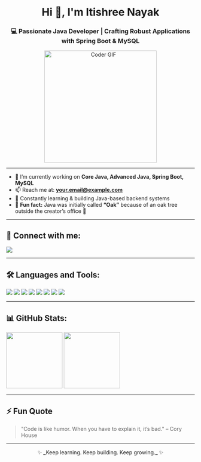 <h1 align="center">Hi 👋, I'm Itishree Nayak</h1>
<h3 align="center">💻 Passionate Java Developer | Crafting Robust Applications with Spring Boot & MySQL</h3>

<p align="center">
  <img src="https://media.giphy.com/media/LMt9638dO8dftAjtco/giphy.gif" width="300" alt="Coder GIF"/>
</p>

---

- 🌱 I’m currently working on **Core Java, Advanced Java, Spring Boot, MySQL**
- 📫 Reach me at: **your.email@example.com**
- 🧠 Constantly learning & building Java-based backend systems
- 🐛 **Fun fact:** Java was initially called **“Oak”** because of an oak tree outside the creator’s office 🌳

---

## 🔗 Connect with me:
<p>
  <a href="https://www.linkedin.com/in/your-linkedin-url" target="_blank">
    <img src="https://img.shields.io/badge/LinkedIn-blue?style=for-the-badge&logo=linkedin&logoColor=white" />
  </a>
  <!-- Add more links here if needed -->
</p>

---

## 🛠️ Languages and Tools:
<p align="left">
  <img src="https://img.shields.io/badge/Java-007396?style=for-the-badge&logo=java&logoColor=white" />
  <img src="https://img.shields.io/badge/SpringBoot-6DB33F?style=for-the-badge&logo=spring-boot&logoColor=white" />
  <img src="https://img.shields.io/badge/MySQL-4479A1?style=for-the-badge&logo=mysql&logoColor=white" />
  <img src="https://img.shields.io/badge/HTML5-E34F26?style=for-the-badge&logo=html5&logoColor=white" />
  <img src="https://img.shields.io/badge/CSS3-1572B6?style=for-the-badge&logo=css3&logoColor=white" />
  <img src="https://img.shields.io/badge/JavaScript-F7DF1E?style=for-the-badge&logo=javascript&logoColor=black" />
  <img src="https://img.shields.io/badge/Bootstrap-563D7C?style=for-the-badge&logo=bootstrap&logoColor=white" />
  <img src="https://img.shields.io/badge/Angular-DD0031?style=for-the-badge&logo=angular&logoColor=white" />
</p>

---

## 📊 GitHub Stats:
<p align="left">
  <img src="https://github-readme-stats.vercel.app/api?username=your-github-username&show_icons=true&theme=radical" height="150"/>
  <img src="https://github-readme-stats.vercel.app/api/top-langs/?username=your-github-username&layout=compact&theme=radical" height="150"/>
</p>

---

## ⚡ Fun Quote
> "Code is like humor. When you have to explain it, it’s bad." – Cory House

---

<p align="center">✨ _Keep learning. Keep building. Keep growing._ ✨</p>
